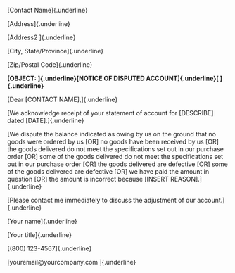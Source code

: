 [Contact Name]{.underline}

[Address]{.underline}

[Address2 ]{.underline}

[City, State/Province]{.underline}

[Zip/Postal Code]{.underline}

**[OBJECT: ]{.underline}[NOTICE OF DISPUTED ACCOUNT]{.underline}[
]{.underline}**

[Dear \[CONTACT NAME\],]{.underline}

[We acknowledge receipt of your statement of account for \[DESCRIBE\]
dated \[DATE\].]{.underline}

[We dispute the balance indicated as owing by us on the ground that no
goods were ordered by us \[OR\] no goods have been received by us \[OR\]
the goods delivered do not meet the specifications set out in our
purchase order \[OR\] some of the goods delivered do not meet the
specifications set out in our purchase order \[OR\] the goods delivered
are defective \[OR\] some of the goods delivered are defective \[OR\] we
have paid the amount in question \[OR\] the amount is incorrect because
\[INSERT REASON\].]{.underline}

[Please contact me immediately to discuss the adjustment of our
account.]{.underline}

[Your name]{.underline}

[Your title]{.underline}

[(800) 123-4567]{.underline}

[youremail\@yourcompany.com ]{.underline}
